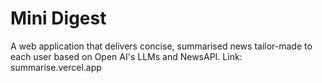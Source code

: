 # Mini Digest

A web application that delivers concise, summarised news tailor-made to each user based on Open AI's LLMs and NewsAPI.
Link: summarise.vercel.app
